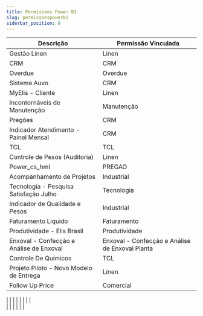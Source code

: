 ```yaml
---
title: Permissões Power BI
slug: permissoespowerbi
siderbar_position: 0
---
```


Descrição | Permissão Vinculada
----- | -------- 
Gestão Linen   | Linen
CRM  | CRM
Overdue  | Overdue
Sistema Auvo   | CRM
MyElis - Cliente  | Linen
Incontornáveis de Manutenção  | Manutenção
Pregões  | CRM
Indicador Atendimento - Painel Mensal  | CRM
TCL  | TCL
Controle de Pesos (Auditoria)  | Linen
Power_cs_hml  | PREGAO
Acompanhamento de Projetos  | Industrial
Tecnologia - Pesquisa Satisfação Julho | Tecnologia
Indicador de Qualidade e Pesos  | Industrial
Faturamento Liquido    | Faturamento 
 Produtividade - Elis Brasil  | Produtividade
 Enxoval - Confecção e Análise de Enxoval  | Enxoval - Confecção e Análise de Enxoval Planta
  Controle De Químicos  | TCL
 Projeto Piloto - Novo Modelo de Entrega   | Linen
 Follow Up Price   | Comercial
  | 
  | 
  | 
  | 
  | 
  | 
  | 
  |  
 | 
 | 
 | 
 | 
 | 
 | 
